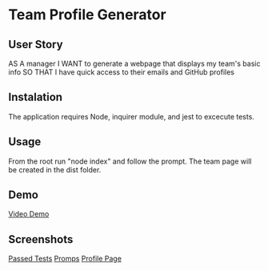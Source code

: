 # Team Profile Generator

## User Story

AS A manager
I WANT to generate a webpage that displays my team's basic info
SO THAT I have quick access to their emails and GitHub profiles

## Instalation 

The application requires Node, inquirer module, and jest to excecute tests.

## Usage 

From the root run "node index" and follow the prompt. The team page will be created in the dist folder.

## Demo
[Video Demo](https://drive.google.com/file/d/1-d_qwmnv05X8b9zLcydUPzoCz9kfyoVF/view)

## Screenshots 
[Passed Tests](screenshots/test.png)
[Promps](screenshots/finishedprompt.png)
[Profile Page](screenshots/profilepage.png)